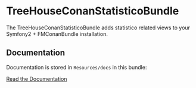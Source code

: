 TreeHouseConanStatisticoBundle
==============================

The TreeHouseConanStatisticoBundle adds statistico related views to your Symfony2 + FMConanBundle installation.

## Documentation

Documentation is stored in `Resources/docs` in this bundle:

[Read the Documentation](src/ConanStatisticoBundle/Resources/docs/getting-started.md)

